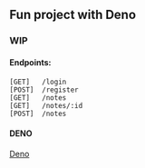 ## Fun project with Deno
### WIP


#### Endpoints:

	[GET]	/login
	[POST]	/register
	[GET]	/notes
	[GET]	/notes/:id
	[POST]	/notes


#### DENO
	

[Deno](https://deno.land/)
